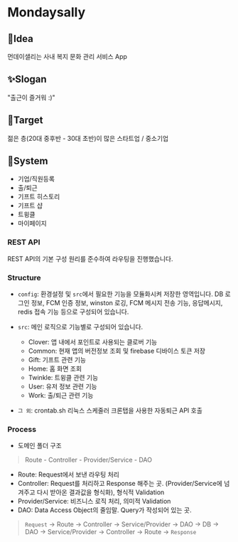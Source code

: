 # Mondaysally

## 💭Idea
먼데이샐리는 사내 복지 문화 관리 서비스 App

## ✨Slogan
"출근이 즐거워 :)"

## 🎯Target
젊은 층(20대 중후반 - 30대 초반)이 많은 스타트업 / 중소기업

## 🌟System
* 기업/직원등록 
* 출/퇴근
* 기프트 히스토리
* 기프트 샵
* 트윙클
* 마이페이지

### REST API
REST API의 기본 구성 원리를 준수하여 라우팅을 진행했습니다.

### Structure
- `config`: 환경설정 및 `src`에서 필요한 기능을 모듈화시켜 저장한 영역입니다. DB 로그인 정보, FCM 인증 정보, winston 로깅, FCM 메시지 전송 기능, 응답메시지, redis 접속 기능 등으로 구성되어 있습니다. 

- `src`: 메인 로직으로 기능별로 구성되어 있습니다.
   * Clover: 앱 내에서 포인트로 사용되는 클로버 기능
   * Common: 현재 앱의 버전정보 조회 및 firebase 디바이스 토큰 저장
   * Gift: 기프트 관련 기능
   * Home: 홈 화면 조회
   * Twinkle: 트윙클 관련 기능
   * User: 유저 정보 관련 기능
   * Work: 출/퇴근 관련 기능

- `그 외`: crontab.sh 리눅스 스케줄러 크론탭을 사용한 자동퇴근 API 호출

### Process
- 도메인 폴더 구조
> Route - Controller - Provider/Service - DAO

- Route: Request에서 보낸 라우팅 처리
- Controller: Request를 처리하고 Response 해주는 곳. (Provider/Service에 넘겨주고 다시 받아온 결과값을 형식화), 형식적 Validation
- Provider/Service: 비즈니스 로직 처리, 의미적 Validation
- DAO: Data Access Object의 줄임말. Query가 작성되어 있는 곳.  

> `Request` -> Route -> Controller -> Service/Provider -> DAO -> DB -> DAO -> Service/Provider -> Controller -> Route -> `Response`
